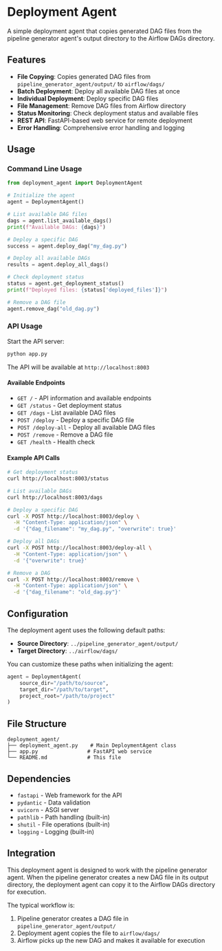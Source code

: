 # Deployment Agent

A simple deployment agent that copies generated DAG files from the pipeline generator agent's output directory to the Airflow DAGs directory.

## Features

- **File Copying**: Copies generated DAG files from `pipeline_generator_agent/output/` to `airflow/dags/`
- **Batch Deployment**: Deploy all available DAG files at once
- **Individual Deployment**: Deploy specific DAG files
- **File Management**: Remove DAG files from Airflow directory
- **Status Monitoring**: Check deployment status and available files
- **REST API**: FastAPI-based web service for remote deployment
- **Error Handling**: Comprehensive error handling and logging

## Usage

### Command Line Usage

```python
from deployment_agent import DeploymentAgent

# Initialize the agent
agent = DeploymentAgent()

# List available DAG files
dags = agent.list_available_dags()
print(f"Available DAGs: {dags}")

# Deploy a specific DAG
success = agent.deploy_dag("my_dag.py")

# Deploy all available DAGs
results = agent.deploy_all_dags()

# Check deployment status
status = agent.get_deployment_status()
print(f"Deployed files: {status['deployed_files']}")

# Remove a DAG file
agent.remove_dag("old_dag.py")
```

### API Usage

Start the API server:
```bash
python app.py
```

The API will be available at `http://localhost:8003`

#### Available Endpoints

- `GET /` - API information and available endpoints
- `GET /status` - Get deployment status
- `GET /dags` - List available DAG files
- `POST /deploy` - Deploy a specific DAG file
- `POST /deploy-all` - Deploy all available DAG files
- `POST /remove` - Remove a DAG file
- `GET /health` - Health check

#### Example API Calls

```bash
# Get deployment status
curl http://localhost:8003/status

# List available DAGs
curl http://localhost:8003/dags

# Deploy a specific DAG
curl -X POST http://localhost:8003/deploy \
  -H "Content-Type: application/json" \
  -d '{"dag_filename": "my_dag.py", "overwrite": true}'

# Deploy all DAGs
curl -X POST http://localhost:8003/deploy-all \
  -H "Content-Type: application/json" \
  -d '{"overwrite": true}'

# Remove a DAG
curl -X POST http://localhost:8003/remove \
  -H "Content-Type: application/json" \
  -d '{"dag_filename": "old_dag.py"}'
```

## Configuration

The deployment agent uses the following default paths:

- **Source Directory**: `../pipeline_generator_agent/output/`
- **Target Directory**: `../airflow/dags/`

You can customize these paths when initializing the agent:

```python
agent = DeploymentAgent(
    source_dir="/path/to/source",
    target_dir="/path/to/target",
    project_root="/path/to/project"
)
```

## File Structure

```
deployment_agent/
├── deployment_agent.py    # Main DeploymentAgent class
├── app.py                # FastAPI web service
└── README.md             # This file
```

## Dependencies

- `fastapi` - Web framework for the API
- `pydantic` - Data validation
- `uvicorn` - ASGI server
- `pathlib` - Path handling (built-in)
- `shutil` - File operations (built-in)
- `logging` - Logging (built-in)

## Integration

This deployment agent is designed to work with the pipeline generator agent. When the pipeline generator creates a new DAG file in its output directory, the deployment agent can copy it to the Airflow DAGs directory for execution.

The typical workflow is:
1. Pipeline generator creates a DAG file in `pipeline_generator_agent/output/`
2. Deployment agent copies the file to `airflow/dags/`
3. Airflow picks up the new DAG and makes it available for execution
